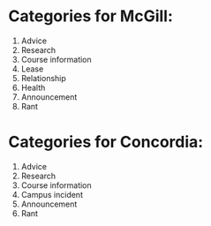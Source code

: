 # Categories for McGill:
1. Advice
2. Research
3. Course information
4. Lease
5. Relationship
6. Health
7. Announcement
8. Rant

# Categories for Concordia:
1. Advice
2. Research
3. Course information
4. Campus incident
5. Announcement
6. Rant